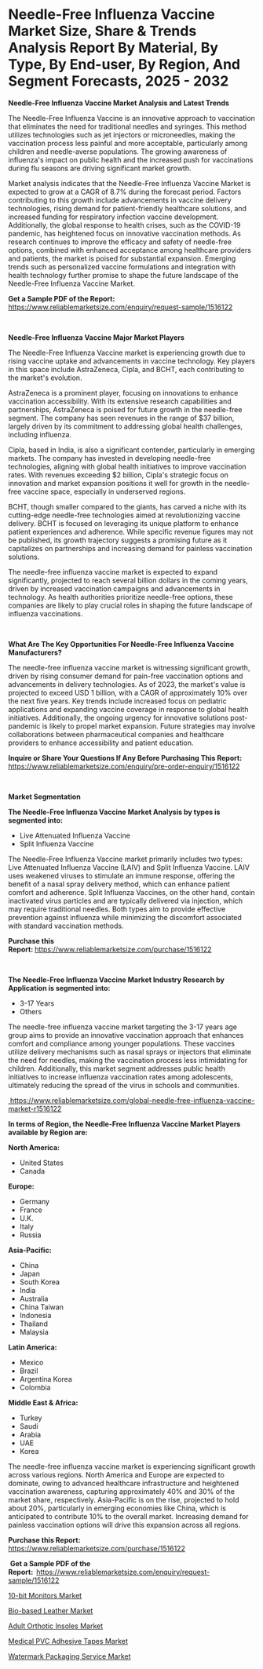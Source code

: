 <p><h1>Needle-Free Influenza Vaccine Market Size, Share & Trends Analysis Report By Material, By Type, By End-user, By Region, And Segment Forecasts, 2025 - 2032</h1></p><p><strong>Needle-Free Influenza Vaccine Market Analysis and Latest Trends</strong></p>
<p><p>The Needle-Free Influenza Vaccine is an innovative approach to vaccination that eliminates the need for traditional needles and syringes. This method utilizes technologies such as jet injectors or microneedles, making the vaccination process less painful and more acceptable, particularly among children and needle-averse populations. The growing awareness of influenza's impact on public health and the increased push for vaccinations during flu seasons are driving significant market growth.</p><p>Market analysis indicates that the Needle-Free Influenza Vaccine Market is expected to grow at a CAGR of 8.7% during the forecast period. Factors contributing to this growth include advancements in vaccine delivery technologies, rising demand for patient-friendly healthcare solutions, and increased funding for respiratory infection vaccine development. Additionally, the global response to health crises, such as the COVID-19 pandemic, has heightened focus on innovative vaccination methods. As research continues to improve the efficacy and safety of needle-free options, combined with enhanced acceptance among healthcare providers and patients, the market is poised for substantial expansion. Emerging trends such as personalized vaccine formulations and integration with health technology further promise to shape the future landscape of the Needle-Free Influenza Vaccine Market.</p></p>
<p><strong>Get a Sample PDF of the Report:&nbsp;</strong> <a href="https://www.reliablemarketsize.com/enquiry/request-sample/1516122?utm_campaign=1898&utm_medium=2&utm_source=Github&utm_content=ia&utm_term=29032025&utm_id=needle-free-influenza-vaccine">https://www.reliablemarketsize.com/enquiry/request-sample/1516122</a></p>
<p>&nbsp;</p>
<p><strong>Needle-Free Influenza Vaccine Major Market Players</strong></p>
<p><p>The Needle-Free Influenza Vaccine market is experiencing growth due to rising vaccine uptake and advancements in vaccine technology. Key players in this space include AstraZeneca, Cipla, and BCHT, each contributing to the market's evolution.</p><p>AstraZeneca is a prominent player, focusing on innovations to enhance vaccination accessibility. With its extensive research capabilities and partnerships, AstraZeneca is poised for future growth in the needle-free segment. The company has seen revenues in the range of $37 billion, largely driven by its commitment to addressing global health challenges, including influenza.</p><p>Cipla, based in India, is also a significant contender, particularly in emerging markets. The company has invested in developing needle-free technologies, aligning with global health initiatives to improve vaccination rates. With revenues exceeding $2 billion, Cipla's strategic focus on innovation and market expansion positions it well for growth in the needle-free vaccine space, especially in underserved regions.</p><p>BCHT, though smaller compared to the giants, has carved a niche with its cutting-edge needle-free technologies aimed at revolutionizing vaccine delivery. BCHT is focused on leveraging its unique platform to enhance patient experiences and adherence. While specific revenue figures may not be published, its growth trajectory suggests a promising future as it capitalizes on partnerships and increasing demand for painless vaccination solutions.</p><p>The needle-free influenza vaccine market is expected to expand significantly, projected to reach several billion dollars in the coming years, driven by increased vaccination campaigns and advancements in technology. As health authorities prioritize needle-free options, these companies are likely to play crucial roles in shaping the future landscape of influenza vaccinations.</p></p>
<p>&nbsp;</p>
<p><strong>What Are The Key Opportunities For Needle-Free Influenza Vaccine Manufacturers?</strong></p>
<p><p>The needle-free influenza vaccine market is witnessing significant growth, driven by rising consumer demand for pain-free vaccination options and advancements in delivery technologies. As of 2023, the market's value is projected to exceed USD 1 billion, with a CAGR of approximately 10% over the next five years. Key trends include increased focus on pediatric applications and expanding vaccine coverage in response to global health initiatives. Additionally, the ongoing urgency for innovative solutions post-pandemic is likely to propel market expansion. Future strategies may involve collaborations between pharmaceutical companies and healthcare providers to enhance accessibility and patient education.</p></p>
<p><strong>Inquire or Share Your Questions If Any Before Purchasing This Report:</strong> <a href="https://www.reliablemarketsize.com/enquiry/pre-order-enquiry/1516122?utm_campaign=1898&utm_medium=2&utm_source=Github&utm_content=ia&utm_term=29032025&utm_id=needle-free-influenza-vaccine">https://www.reliablemarketsize.com/enquiry/pre-order-enquiry/1516122</a></p>
<p>&nbsp;</p>
<p><strong>Market Segmentation</strong></p>
<p><strong>The Needle-Free Influenza Vaccine Market Analysis by types is segmented into:</strong></p>
<p><ul><li>Live Attenuated Influenza Vaccine</li><li>Split Influenza Vaccine</li></ul></p>
<p><p>The Needle-Free Influenza Vaccine market primarily includes two types: Live Attenuated Influenza Vaccine (LAIV) and Split Influenza Vaccine. LAIV uses weakened viruses to stimulate an immune response, offering the benefit of a nasal spray delivery method, which can enhance patient comfort and adherence. Split Influenza Vaccines, on the other hand, contain inactivated virus particles and are typically delivered via injection, which may require traditional needles. Both types aim to provide effective prevention against influenza while minimizing the discomfort associated with standard vaccination methods.</p></p>
<p><strong>Purchase this Report:&nbsp;</strong><a href="https://www.reliablemarketsize.com/purchase/1516122?utm_campaign=1898&utm_medium=2&utm_source=Github&utm_content=ia&utm_term=29032025&utm_id=needle-free-influenza-vaccine">https://www.reliablemarketsize.com/purchase/1516122</a></p>
<p>&nbsp;</p>
<p><strong>The Needle-Free Influenza Vaccine Market Industry Research by Application is segmented into:</strong></p>
<p><ul><li>3-17 Years</li><li>Others</li></ul></p>
<p><p>The needle-free influenza vaccine market targeting the 3-17 years age group aims to provide an innovative vaccination approach that enhances comfort and compliance among younger populations. These vaccines utilize delivery mechanisms such as nasal sprays or injectors that eliminate the need for needles, making the vaccination process less intimidating for children. Additionally, this market segment addresses public health initiatives to increase influenza vaccination rates among adolescents, ultimately reducing the spread of the virus in schools and communities.</p></p>
<p><a href="https://www.reliablemarketsize.com/global-needle-free-influenza-vaccine-market-r1516122?utm_campaign=1898&utm_medium=2&utm_source=Github&utm_content=ia&utm_term=29032025&utm_id=needle-free-influenza-vaccine">&nbsp;https://www.reliablemarketsize.com/global-needle-free-influenza-vaccine-market-r1516122</a></p>
<p><strong>In terms of Region, the Needle-Free Influenza Vaccine Market Players available by Region are:</strong></p>
<p>
    <p> <strong> North America: </strong>
        <ul>
            <li>United States</li>
            <li>Canada</li>
        </ul>
        </p> 
    <p> <strong> Europe: </strong>
        <ul>
            <li>Germany</li>
            <li>France</li>
            <li>U.K.</li>
            <li>Italy</li>
            <li>Russia</li>
        </ul>
        </p> 
    <p> <strong> Asia-Pacific: </strong>
        <ul>
            <li>China</li>
            <li>Japan</li>
            <li>South Korea</li>
            <li>India</li>
            <li>Australia</li>
            <li>China Taiwan</li>
            <li>Indonesia</li>
            <li>Thailand</li>
            <li>Malaysia</li>
        </ul>
        </p> 
    <p> <strong> Latin America: </strong>
        <ul>
            <li>Mexico</li>
            <li>Brazil</li>
            <li>Argentina Korea</li>
            <li>Colombia</li>
        </ul>
        </p> 
    <p> <strong> Middle East & Africa: </strong>
        <ul>
            <li>Turkey</li>
            <li>Saudi</li>
            <li>Arabia</li>
            <li>UAE</li>
            <li>Korea</li>
        </ul>
    </p>
    </p>
<p><p>The needle-free influenza vaccine market is experiencing significant growth across various regions. North America and Europe are expected to dominate, owing to advanced healthcare infrastructure and heightened vaccination awareness, capturing approximately 40% and 30% of the market share, respectively. Asia-Pacific is on the rise, projected to hold about 20%, particularly in emerging economies like China, which is anticipated to contribute 10% to the overall market. Increasing demand for painless vaccination options will drive this expansion across all regions.</p></p>
<p><strong>Purchase this Report: </strong><a href="https://www.reliablemarketsize.com/purchase/1516122?utm_campaign=1898&utm_medium=2&utm_source=Github&utm_content=ia&utm_term=29032025&utm_id=needle-free-influenza-vaccine">https://www.reliablemarketsize.com/purchase/1516122</a></p>
<p>&nbsp;<strong>Get a Sample PDF of the Report:&nbsp;&nbsp;</strong><a href="https://www.reliablemarketsize.com/enquiry/request-sample/1516122?utm_campaign=1898&utm_medium=2&utm_source=Github&utm_content=ia&utm_term=29032025&utm_id=needle-free-influenza-vaccine">https://www.reliablemarketsize.com/enquiry/request-sample/1516122</a></p>
<p><strong></strong></p>
<p><p><a href="https://github.com/paulierasho/Market-Research-Report-List-1/blob/main/10-bit-monitors-market.md?utm_campaign=1898&utm_medium=2&utm_source=Github&utm_content=ia&utm_term=29032025&utm_id=needle-free-influenza-vaccine">10-bit Monitors Market</a></p><p><a href="https://github.com/duerknikko44/Market-Research-Report-List-1/blob/main/bio-based-leather-market.md?utm_campaign=1898&utm_medium=2&utm_source=Github&utm_content=ia&utm_term=29032025&utm_id=needle-free-influenza-vaccine">Bio-based Leather Market</a></p><p><a href="https://github.com/rafiishibu00/Market-Research-Report-List-1/blob/main/adult-orthotic-insoles-market.md?utm_campaign=1898&utm_medium=2&utm_source=Github&utm_content=ia&utm_term=29032025&utm_id=needle-free-influenza-vaccine">Adult Orthotic Insoles Market</a></p><p><a href="https://github.com/poskaturovtl/Market-Research-Report-List-1/blob/main/medical-pvc-adhesive-tapes-market.md?utm_campaign=1898&utm_medium=2&utm_source=Github&utm_content=ia&utm_term=29032025&utm_id=needle-free-influenza-vaccine">Medical PVC Adhesive Tapes Market</a></p><p><a href="https://github.com/pelegeazlie5/Market-Research-Report-List-1/blob/main/watermark-packaging-service-market.md?utm_campaign=1898&utm_medium=2&utm_source=Github&utm_content=ia&utm_term=29032025&utm_id=needle-free-influenza-vaccine">Watermark Packaging Service Market</a></p></p>